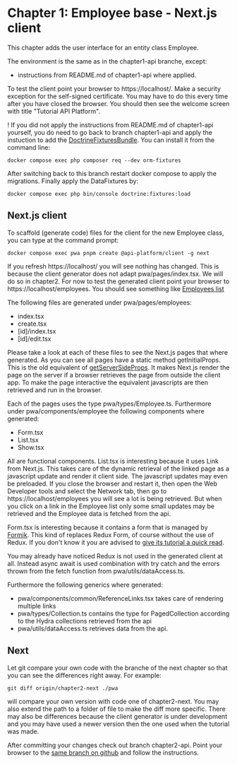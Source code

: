 Chapter 1: Employee base - Next.js client
=========================================

This chapter adds the user interface for an entity class Employee.

The environment is the same as in the chapter1-api branche, except:
- instructions from README.md of chapter1-api where applied.

To test the client point your browser to https://localhost/. Make a security exception for
the self-signed certificate. You may have to do this every time after you
have closed the browser. You should then see the welcome screen with title "Tutorial API Platform".

! If you did not apply the instructions from README.md of chapter1-api
yourself, you do need to go back to branch chapter1-api and apply
the instuction to add  the [DoctrineFixturesBundle](https://symfony.com/doc/current/bundles/DoctrineFixturesBundle/index.html).
You can install it from the command line:
```shell
docker compose exec php composer req --dev orm-fixtures
```
After switching back to this branch restart docker compose to apply the migrations.
Finally apply the DataFixtures by:
```shell
docker compose exec php bin/console doctrine:fixtures:load
```

Next.js client<a name="Client"></a>
--------------
To scaffold (generate code) files for the client for the new Employee class, you can
type at the command prompt:

```shell
docker compose exec pwa pnpm create @api-platform/client -g next
```

If you refresh https://localhost/ you will see nothing has changed.
This is because the client generator does not adapt pwa/pages/index.tsx. We will do so in chapter2.
For now to test the generated client point your browser to https://localhost/employees.
You should see something like [Employees list](resources/Employees.png)

The following files are generated under pwa/pages/employees:
- index.tsx
- create.tsx
- \[id\]/index.tsx
- \[id\]/edit.tsx

Please take a look at each of these files to see the Next.js pages
that where generated. As you can see all pages have a static method
getInitialProps. This is the old equivalent of [getServerSideProps](https://nextjs.org/docs/basic-features/data-fetching#getserversideprops-server-side-rendering). 
It makes Next.js render the page on the server if a browser retrieves the page 
from outside the client app. To make the page interactive
the equivalent javascripts are then retrieved and run in the browser.

Each of the pages uses the type pwa/types/Employee.ts. 
Furthermore under pwa/components/employee the following components where generated:
- Form.tsx
- List.tsx
- Show.tsx

All are functional components. List.tsx is interesting because it uses Link from Next.js. This takes care
of the dynamic retrieval of the linked page as a javascript update and render it client side. 
The javascript updates may even be preloaded. If you close the browser and restart it, then open the Web Developer tools 
and select the Network tab, then go to https://localhost/employees you will see a lot is being retrieved. 
But when you click on a link in the Employee list only some small updates may be retrieved and 
the Employee data is fetched from the api.

Form.tsx is interesting because it contains a form that is managed by [Formik](https://formik.org/). 
This kind of replaces Redux Form, of course without the use of Redux. 
If you don't know it you are advised to [give its tutorial a quick read](https://formik.org/docs/tutorial).

You may already have noticed Redux is not used in the generated client at all. 
Instead async await is used combination with try catch and the errors thrown from 
the fetch function from pwa/utils/dataAccess.ts. 

Furthermore the following generics where generated:
- pwa/components/common/ReferenceLinks.tsx takes care of rendering multiple links
- pwa/types/Collection.ts contains the type for PagedCollection according to the Hydra collections retrieved from the api
- pwa/utils/dataAccess.ts retrieves data from the api.

Next
----
Let git compare your own code with the branche of the next chapter
so that you can see the differences right away. For example:
```shell
git diff origin/chapter2-next ./pwa
```
will compare your own version with code one of chapter2-next. You may also extend the path
to a folder of file to make the diff more specific. There may also be differences because the 
client generator is under development and you may have used a newer version then the 
one used when the tutorial was made.

After committing your changes check out branch chapter2-api.
Point your browser to the [same branch on github](https://github.com/metaclass-nl/tutorial-api-platform/tree/chapter2-api)
and follow the instructions.
